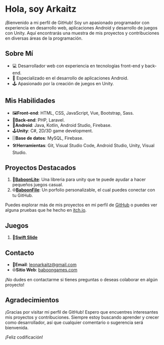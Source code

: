 # Hola, soy Arkaitz

¡Bienvenido a mi perfil de GitHub! Soy un apasionado programador con experiencia en desarrollo web, aplicaciones Android y desarrollo de juegos con Unity. Aquí encontrarás una muestra de mis proyectos y contribuciones en diversas áreas de la programación.

## Sobre Mí

- 💻 Desarrollador web con experiencia en tecnologías front-end y back-end.
- 📱 Especializado en el desarrollo de aplicaciones Android.
- 🕹️ Apasionado por la creación de juegos en Unity.

## Mis Habilidades

- 🖼️**Front-end**: HTML, CSS, JavaScript, Vue, Bootstrap, Sass.
- 🤖**Back-end**: PHP, Laravel.
- 📱**Android**: Java, Kotlin, Android Studio, Firebase.
- 🕹️**Unity**: C#, 2D/3D game development.
- 🗄️**Base de datos**: MySQL, Firebase.
- 🛠️**Herramientas**: Git, Visual Studio Code, Android Studio, Unity, Visual Studio.

## Proyectos Destacados

1. 📕**[BaboonLite](https://github.com/ArkaitzL/baboonLite-2-)**: Una libreria para unity que te puede ayudar a hacer pequeños juegos casual.
2. 🌐**[BaboonFile](https://github.com/ArkaitzL/baboonfile)**: Un porfolio personalizable, el cual puedes conectar con tu GitHub.

Puedes explorar más de mis proyectos en mi perfil de [GitHub](https://github.com/ArkaitzL/baboonfile) o puedes ver alguna pruebas que he hecho en [itch.io](https://baboongamesoficial.itch.io/).

## Juegos

1. 🐧**[Swift Slide](https://play.google.com/store/apps/details?id=com.BaboonGames.SwiftSlide&hl=es_PE&gl=US&pli=1)**

## Contacto

- 📧**Email**: leonarkaitz@gmail.com
- 🌐**Sitio Web**: [baboongames.com](https://baboon.games/)

¡No dudes en contactarme si tienes preguntas o deseas colaborar en algún proyecto!

## Agradecimientos

¡Gracias por visitar mi perfil de GitHub! Espero que encuentres interesantes mis proyectos y contribuciones. Siempre estoy buscando aprender y crecer como desarrollador, así que cualquier comentario o sugerencia será bienvenida.

¡Feliz codificación!
